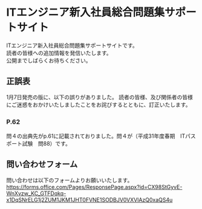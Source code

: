 # ITエンジニア新入社員総合問題集サポートサイト
ITエンジニア新入社員総合問題集サポートサイトです。  
読者の皆様への追加情報を発信いたします。  
公開までしばらくお待ちください。  

## 正誤表
1月7日発売の版に、以下の誤りがありました。
読者の皆様、及び関係者の皆様にご迷惑をおかけいたしましたことをお詫びするとともに、訂正いたします。  

### P.62　
問４の出典先がp.61に記載されておりました。問４が（平成31年度春期　ITパスポート試験　問88）です。  


## 問い合わせフォーム
問い合わせは以下のフォームよりお願いいたします。  
https://forms.office.com/Pages/ResponsePage.aspx?id=CX98StGyvE-WnXvzw_KC_GTFDqkq-x1DqSNrELG1j2ZUM1JKM1JHT0FVNE1SODBJV0VXVlAzQ0xaQS4u
